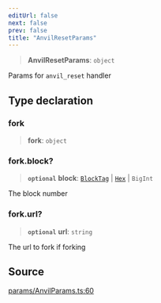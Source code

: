 ```yaml
---
editUrl: false
next: false
prev: false
title: "AnvilResetParams"
---
```


> **AnvilResetParams**: `object`

Params for `anvil_reset` handler

## Type declaration

### fork

> **fork**: `object`

### fork.block?

> **`optional`** **block**: [`BlockTag`](/reference/tevm/actions-types/type-aliases/blocktag/) \| [`Hex`](/reference/tevm/actions-types/type-aliases/hex/) \| `BigInt`

The block number

### fork.url?

> **`optional`** **url**: `string`

The url to fork if forking

## Source

[params/AnvilParams.ts:60](https://github.com/evmts/tevm-monorepo/blob/main/packages/actions-types/src/params/AnvilParams.ts#L60)
